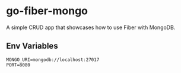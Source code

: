 # go-fiber-mongo

A simple CRUD app that showcases how to use Fiber with MongoDB.

## Env Variables

```
MONGO_URI=mongodb://localhost:27017
PORT=8080
```
